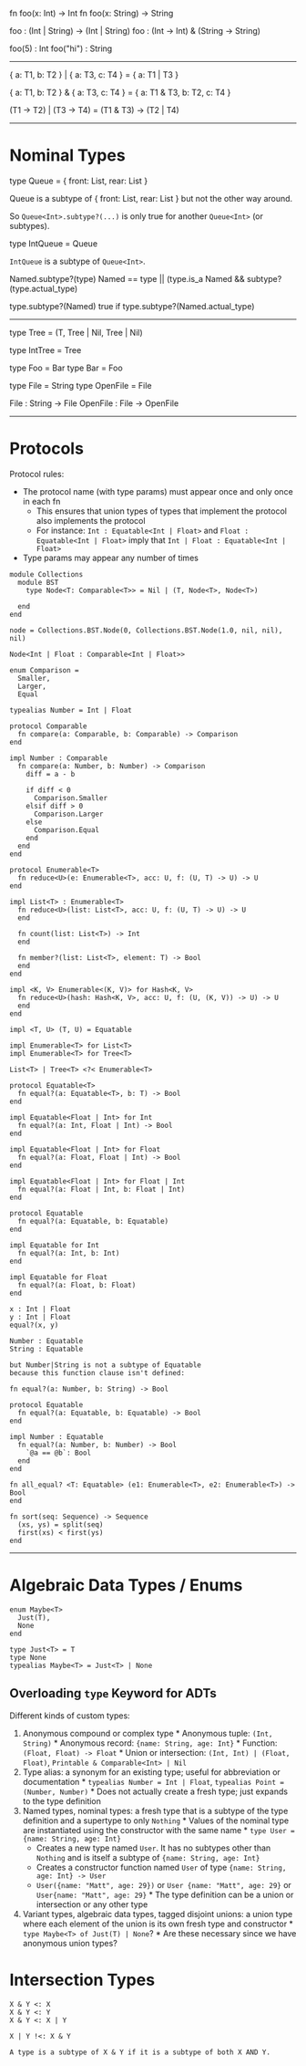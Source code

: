 fn foo(x: Int) -> Int
fn foo(x: String) -> String

foo : (Int | String) -> (Int | String)
foo : (Int -> Int) & (String -> String)

foo(5) : Int
foo("hi") : String

----

{ a: T1, b: T2 } | { a: T3, c: T4 } = { a: T1 | T3 }

{ a: T1, b: T2 } & { a: T3, c: T4 } = { a: T1 & T3, b: T2, c: T4 }

(T1 -> T2) | (T3 -> T4) = (T1 & T3) -> (T2 | T4)

----

# Nominal Types

type Queue<T> = { front: List<T>, rear: List<T> }

Queue<T> is a subtype of { front: List<T>, rear: List<T> }
but not the other way around.

So `Queue<Int>.subtype?(...)` is only true for another `Queue<Int>` (or subtypes).

type IntQueue = Queue<Int>

`IntQueue` is a subtype of `Queue<Int>`.

Named.subtype?(type)
Named == type || (type.is_a Named && subtype?(type.actual_type)

type.subtype?(Named)
true if type.subtype?(Named.actual_type)

----

type Tree<T> = (T, Tree<T> | Nil, Tree<T> | Nil)

type IntTree = Tree<Int>

type Foo = Bar
type Bar = Foo

type File = String
type OpenFile = File

File : String -> File
OpenFile : File -> OpenFile

----

# Protocols

Protocol rules:
  * The protocol name (with type params) must appear once and only once in each fn
    * This ensures that union types of types that implement the protocol also implements the protocol
    * For instance: `Int : Equatable<Int | Float>` and `Float : Equatable<Int | Float>` imply that `Int | Float : Equatable<Int | Float>`
  * Type params may appear any number of times

```
module Collections
  module BST
    type Node<T: Comparable<T>> = Nil | (T, Node<T>, Node<T>)

  end
end

node = Collections.BST.Node(0, Collections.BST.Node(1.0, nil, nil), nil)

Node<Int | Float : Comparable<Int | Float>>

enum Comparison =
  Smaller,
  Larger,
  Equal

typealias Number = Int | Float

protocol Comparable
  fn compare(a: Comparable, b: Comparable) -> Comparison
end

impl Number : Comparable
  fn compare(a: Number, b: Number) -> Comparison
    diff = a - b

    if diff < 0
      Comparison.Smaller
    elsif diff > 0
      Comparison.Larger
    else
      Comparison.Equal
    end
  end
end
```

```
protocol Enumerable<T>
  fn reduce<U>(e: Enumerable<T>, acc: U, f: (U, T) -> U) -> U
end

impl List<T> : Enumerable<T>
  fn reduce<U>(list: List<T>, acc: U, f: (U, T) -> U) -> U
  end

  fn count(list: List<T>) -> Int
  end

  fn member?(list: List<T>, element: T) -> Bool
  end
end

impl <K, V> Enumerable<(K, V)> for Hash<K, V>
  fn reduce<U>(hash: Hash<K, V>, acc: U, f: (U, (K, V)) -> U) -> U
  end
end

impl <T, U> (T, U) = Equatable

impl Enumerable<T> for List<T>
impl Enumerable<T> for Tree<T>

List<T> | Tree<T> <?< Enumerable<T>

protocol Equatable<T>
  fn equal?(a: Equatable<T>, b: T) -> Bool
end

impl Equatable<Float | Int> for Int
  fn equal?(a: Int, Float | Int) -> Bool
end

impl Equatable<Float | Int> for Float
  fn equal?(a: Float, Float | Int) -> Bool
end

impl Equatable<Float | Int> for Float | Int
  fn equal?(a: Float | Int, b: Float | Int)
end

protocol Equatable
  fn equal?(a: Equatable, b: Equatable)
end

impl Equatable for Int
  fn equal?(a: Int, b: Int)
end

impl Equatable for Float
  fn equal?(a: Float, b: Float)
end

x : Int | Float
y : Int | Float
equal?(x, y)
```

```
Number : Equatable
String : Equatable

but Number|String is not a subtype of Equatable
because this function clause isn't defined:

fn equal?(a: Number, b: String) -> Bool
```

```
protocol Equatable
  fn equal?(a: Equatable, b: Equatable) -> Bool
end

impl Number : Equatable
  fn equal?(a: Number, b: Number) -> Bool
    `@a == @b`: Bool
  end
end

fn all_equal? <T: Equatable> (e1: Enumerable<T>, e2: Enumerable<T>) -> Bool
end
```

```
fn sort(seq: Sequence) -> Sequence
  (xs, ys) = split(seq)
  first(xs) < first(ys)
end
```

----

# Algebraic Data Types / Enums

```
enum Maybe<T>
  Just(T),
  None
end

type Just<T> = T
type None
typealias Maybe<T> = Just<T> | None
```

## Overloading `type` Keyword for ADTs

Different kinds of custom types:
  1. Anonymous compound or complex type
    * Anonymous tuple: `(Int, String)`
    * Anonymous record: `{name: String, age: Int}`
    * Function: `(Float, Float) -> Float`
    * Union or intersection: `(Int, Int) | (Float, Float)`, `Printable & Comparable<Int> | Nil`
  2. Type alias: a synonym for an existing type; useful for abbreviation or documentation
    * `typealias Number = Int | Float`, `typealias Point = (Number, Number)`
    * Does not actually create a fresh type; just expands to the type definition
  3. Named types, nominal types: a fresh type that is a subtype of the type definition and a supertype to only `Nothing`
    * Values of the nominal type are instantiated using the constructor with the same name
    * `type User = {name: String, age: Int}`
      * Creates a new type named `User`. It has no subtypes other than `Nothing` and is itself a subtype of `{name: String, age: Int}`
      * Creates a constructor function named `User` of type `{name: String, age: Int} -> User`
      * `User({name: "Matt", age: 29})` or `User {name: "Matt", age: 29}` or `User{name: "Matt", age: 29}`
    * The type definition can be a union or intersection or any other type
  4. Variant types, algebraic data types, tagged disjoint unions: a union type where each element of the union is its own fresh type and constructor
    * `type Maybe<T> of Just(T) | None`?
    * Are these necessary since we have anonymous union types?

# Intersection Types

```
X & Y <: X
X & Y <: Y
X & Y <: X | Y

X | Y !<: X & Y

A type is a subtype of X & Y if it is a subtype of both X AND Y.
```

